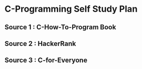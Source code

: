 # C-Programming Self Study Plan

## Source 1 : C-How-To-Program Book

## Source 2 : HackerRank

## Source 3 : C-for-Everyone
